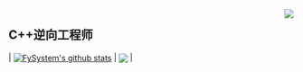 <img align="right" src="https://count.getloli.com/get/@:FySystem-ty?theme=rule34">

## C++逆向工程师

|  <a href="https://github.com/FySystem"><img align="center" src="https://github-readme-stats.vercel.app/api?username=FySystem&show_icons=true&theme=tokyonight&hide_border=true" alt="FySystem's github stats" /></a> | <a href="https://github.com/FySystem"><img align="center" src="https://github-readme-stats.vercel.app/api/top-langs/?username=FySystem&layout=compact&theme=tokyonight&hide_border=true&hide=TeX" /></a> |